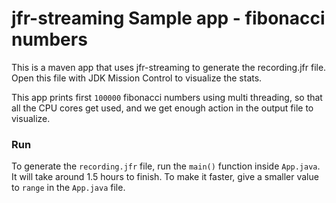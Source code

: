 # jfr-streaming Sample app - fibonacci numbers

This is a maven app that uses jfr-streaming to generate the recording.jfr file. Open this file with JDK Mission Control to visualize the stats.

This app prints first `100000` fibonacci numbers using multi threading, so that all the CPU cores get used, and we get enough action in the output file to visualize.

### Run

To generate the `recording.jfr` file, run the `main()` function inside `App.java`. It will take around 1.5 hours to finish. To make it faster, give a smaller value to `range` in the `App.java` file.